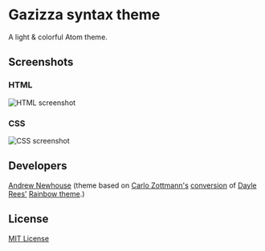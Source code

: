 # Gazizza syntax theme

A light &amp; colorful Atom theme.

## Screenshots

### HTML

![HTML screenshot](https://f.cloud.github.com/assets/69169/2289498/4c3cb0ec-a009-11e3-8dbd-077ee11741e5.gif)

### CSS

![CSS screenshot](https://f.cloud.github.com/assets/69169/2289498/4c3cb0ec-a009-11e3-8dbd-077ee11741e5.gif)


## Developers

[Andrew Newhouse](https://github.com/logoandrew)
(theme based on [Carlo Zottmann's](https://github.com/carlo) [conversion](https://github.com/carlo/rainbow-theme) of [Dayle Rees'](https://github.com/daylerees/colour-schemes) [Rainbow theme](https://github.com/daylerees/colour-schemes).)

## License

[MIT License](http://opensource.org/licenses/MIT)
